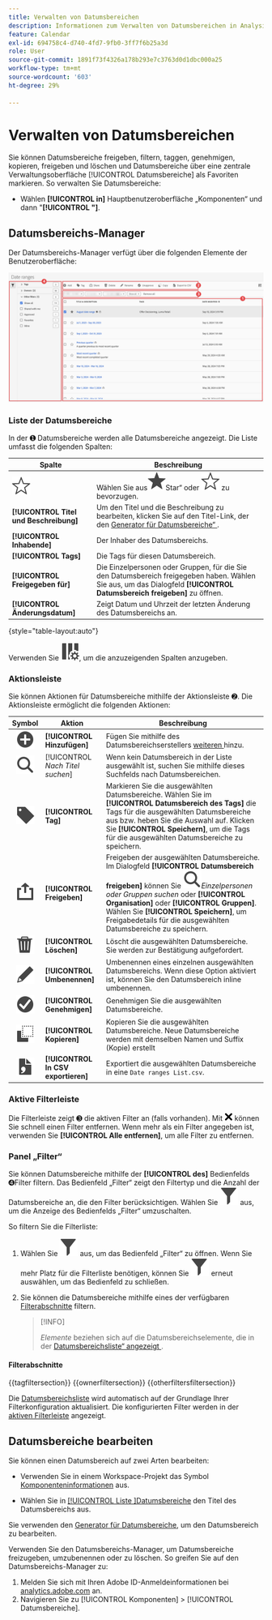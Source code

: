 ```yaml
---
title: Verwalten von Datumsbereichen
description: Informationen zum Verwalten von Datumsbereichen in Analysis Workspace.
feature: Calendar
exl-id: 694758c4-d740-4fd7-9fb0-3ff7f6b25a3d
role: User
source-git-commit: 1891f73f4326a178b293e7c3763d0d1dbc000a25
workflow-type: tm+mt
source-wordcount: '603'
ht-degree: 29%

---
```


# Verwalten von Datumsbereichen


Sie können Datumsbereiche freigeben, filtern, taggen, genehmigen, kopieren, freigeben und löschen und Datumsbereiche über eine zentrale Verwaltungsoberfläche [!UICONTROL Datumsbereiche] als Favoriten markieren. So verwalten Sie Datumsbereiche:

* Wählen **[!UICONTROL in]** Hauptbenutzeroberfläche „Komponenten“ und dann &quot;**[!UICONTROL &quot;]**.


## Datumsbereichs-Manager

Der Datumsbereichs-Manager verfügt über die folgenden Elemente der Benutzeroberfläche:

![Benutzeroberfläche für Datumsbereiche](assets/date-ranges-manager.png)

### Liste der Datumsbereiche

In der ➊ Datumsbereiche werden alle Datumsbereiche angezeigt. Die Liste umfasst die folgenden Spalten:

| Spalte | Beschreibung |
| --- | --- | 
| ![UnausgefüllterStern](/help/assets/icons/StarOutline.svg) | Wählen Sie aus![ um einen Datumsbereich ](/help/assets/icons/Star.svg)Star“ oder ![StarOutline](/help/assets/icons/StarOutline.svg) zu bevorzugen. |
| **[!UICONTROL Titel und Beschreibung]** | Um den Titel und die Beschreibung zu bearbeiten, klicken Sie auf den Titel-Link, der den [Generator für Datumsbereiche“ ](/help/components/date-ranges/create.md#date-range-builder). |
| **[!UICONTROL Inhabende]** | Der Inhaber des Datumsbereichs. |
| **[!UICONTROL Tags]** | Die Tags für diesen Datumsbereich. |
| **[!UICONTROL Freigegeben für]** | Die Einzelpersonen oder Gruppen, für die Sie den Datumsbereich freigegeben haben. Wählen Sie aus, um das Dialogfeld **[!UICONTROL Datumsbereich freigeben]** zu öffnen. |
| **[!UICONTROL Änderungsdatum]** | Zeigt Datum und Uhrzeit der letzten Änderung des Datumsbereichs an. |

{style="table-layout:auto"}

Verwenden Sie ![Spalteneinstellung](/help/assets/icons/ColumnSetting.svg), um die anzuzeigenden Spalten anzugeben.

### Aktionsleiste

Sie können Aktionen für Datumsbereiche mithilfe der Aktionsleiste ➋. Die Aktionsleiste ermöglicht die folgenden Aktionen:

| Symbol | Aktion | Beschreibung |
|:---:|---|---|
| ![Hinzufügen](/help/assets/icons/AddCircle.svg) | **[!UICONTROL Hinzufügen]** | Fügen Sie mithilfe des Datumsbereichserstellers [ weiteren ](create.md#date-range-builder) hinzu. |
| ![Durchsuchen](/help/assets/icons/Search.svg) | [!UICONTROL *Nach Titel suchen*] | Wenn kein Datumsbereich in der Liste ausgewählt ist, suchen Sie mithilfe dieses Suchfelds nach Datumsbereichen. |
| ![Beschriftung](/help/assets/icons/Label.svg) | **[!UICONTROL Tag]** | Markieren Sie die ausgewählten Datumsbereiche. Wählen Sie im **[!UICONTROL Datumsbereich des Tags]** die Tags für die ausgewählten Datumsbereiche aus bzw. heben Sie die Auswahl auf. Klicken Sie **[!UICONTROL Speichern]**, um die Tags für die ausgewählten Datumsbereiche zu speichern. |
| ![Freigeben](/help/assets/icons/ShareAlt.svg) | **[!UICONTROL Freigeben]** | Freigeben der ausgewählten Datumsbereiche. Im Dialogfeld **[!UICONTROL Datumsbereich freigeben]** können Sie ![Suchen](/help/assets/icons/Search.svg)*Einzelpersonen oder Gruppen suchen* oder **[!UICONTROL Organisation]** oder **[!UICONTROL Gruppen]**. Wählen Sie **[!UICONTROL Speichern]**, um Freigabedetails für die ausgewählten Datumsbereiche zu speichern. |
| ![Löschen](/help/assets/icons/Delete.svg) | **[!UICONTROL Löschen]** | Löscht die ausgewählten Datumsbereiche. Sie werden zur Bestätigung aufgefordert. |
| ![Bearbeiten](/help/assets/icons/Edit.svg) | **[!UICONTROL Umbenennen]** | Umbenennen eines einzelnen ausgewählten Datumsbereichs. Wenn diese Option aktiviert ist, können Sie den Datumsbereich inline umbenennen. |
| ![CheckmarkCircle](/help/assets/icons/CheckmarkCircle.svg) | **[!UICONTROL Genehmigen]** | Genehmigen Sie die ausgewählten Datumsbereiche. |
| ![Kopieren](/help/assets/icons/Copy.svg) | **[!UICONTROL Kopieren]** | Kopieren Sie die ausgewählten Datumsbereiche. Neue Datumsbereiche werden mit demselben Namen und Suffix (Kopie) erstellt |
| ![CSV-Datei](/help/assets/icons/FileCSV.svg) | **[!UICONTROL In CSV exportieren]** | Exportiert die ausgewählten Datumsbereiche in eine `Date ranges List.csv`. |

### Aktive Filterleiste

Die Filterleiste zeigt ➌ die aktiven Filter an (falls vorhanden). Mit ![XGröße75](/help/assets/icons/CrossSize75.svg) können Sie schnell einen Filter entfernen. Wenn mehr als ein Filter angegeben ist, verwenden Sie **[!UICONTROL Alle entfernen]**, um alle Filter zu entfernen.

### Panel „Filter“

Sie können Datumsbereiche mithilfe der **[!UICONTROL des]** Bedienfelds ➍Filter filtern. Das Bedienfeld „Filter“ zeigt den Filtertyp und die Anzahl der Datumsbereiche an, die den Filter berücksichtigen. Wählen Sie ![Filter](/help/assets/icons/Filter.svg) aus, um die Anzeige des Bedienfelds „Filter“ umzuschalten.

So filtern Sie die Filterliste:

1. Wählen Sie ![Filter](/help/assets/icons/Filter.svg) aus, um das Bedienfeld „Filter“ zu öffnen. Wenn Sie mehr Platz für die Filterliste benötigen, können Sie ![Filter](/help/assets/icons/Filter.svg) erneut auswählen, um das Bedienfeld zu schließen.
1. Sie können die Datumsbereiche mithilfe eines der verfügbaren [Filterabschnitte](#filter-sections) filtern.

   >[!INFO]
   >
   >*Elemente* beziehen sich auf die Datumsbereichselemente, die in der [Datumsbereichsliste“ angezeigt ](#date-ranges-list).
   > 

#### Filterabschnitte

{{tagfiltersection}}
{{ownerfiltersection}}
{{otherfiltersfiltersection}}


Die [Datumsbereichsliste](#date-ranges-list) wird automatisch auf der Grundlage Ihrer Filterkonfiguration aktualisiert. Die konfigurierten Filter werden in der [aktiven Filterleiste](#active-filter-bar) angezeigt.


## Datumsbereiche bearbeiten

Sie können einen Datumsbereich auf zwei Arten bearbeiten:

* Verwenden Sie in einem Workspace-Projekt das Symbol [Komponenteninformationen](/help/components/use-components-in-workspace.md#component-info) aus.

* Wählen Sie in [[!UICONTROL  Liste ]Datumsbereiche](#date-ranges-list) den Titel des Datumsbereichs aus.

Sie verwenden den [Generator für Datumsbereiche](/help/components/date-ranges/create.md#date-range-builder), um den Datumsbereich zu bearbeiten.




Verwenden Sie den Datumsbereichs-Manager, um Datumsbereiche freizugeben, umzubenennen oder zu löschen. So greifen Sie auf den Datumsbereichs-Manager zu:

1. Melden Sie sich mit Ihren Adobe ID-Anmeldeinformationen bei [analytics.adobe.com](https://analytics.adobe.com) an.
1. Navigieren Sie zu [!UICONTROL Komponenten] > [!UICONTROL Datumsbereiche].


<!--

## Interface

![Date Ranges with Example range highlighted.](../assets/date-range-ui.png)

The date range manager includes the following options:

* **Add**: Create a new date range. See [create a date range](create.md) for more information.
* **Search by title**: Search for a date range by title. Results are filtered based on text entered here.
* **Filter**: Filter date ranges using the left column. You can filter by custom tag, owner, created by you, your favorites, approved, or shared with you. You can also search for desired filters.
* **Favorite**: Click the ![star](../assets/star.png) icon next to a date range to add it to your favorites.
* **Customize columns**: Click the ![columns](../assets/columns.png) icon to show or hide columns in the date range manager.

Click the checkbox next to one or more date ranges for more options.

* **Tag**: Apply a tag to all selected date ranges. Tags help you organize date ranges, and let you filter them using the left column.
* **Share**: Share a date range to other Experience Cloud users. If you are a product administrator, you can also share to the entire organization or groups. Date ranges that are shared to other users in your organization include a ![shared](../assets/shared.png) icon next to the title.
* **Delete**: Permanently delete the selected date range(s).
* **Rename**: If a single date range is selected, you can change its title.
* **Approve**: If you are a product admin, you can add a stamp of approval to a date range. Approved date ranges inform users in your organization that they are 'official', differentiating them from date ranges created by other users in your organization. Approved date ranges include a ![approved](../assets/approved.png) icon next to the title.
* **Unapprove**: If you are a product admin and select a date range that is already approved, you can unapprove it.
* **Copy**: Create a copy of the selected date range(s). Copying date ranges appends `(Copy)` to the end of the title of the newly copied date range(s).
* **Export to CSV**: Exports all selected date ranges into a CSV file. Columns in the resulting CSV file include all visible columns in the date range manager.
-->